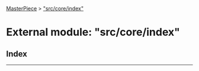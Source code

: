 [MasterPiece](../README.md) > ["src/core/index"](../modules/_src_core_index_.md)



# External module: "src/core/index"

## Index


---
